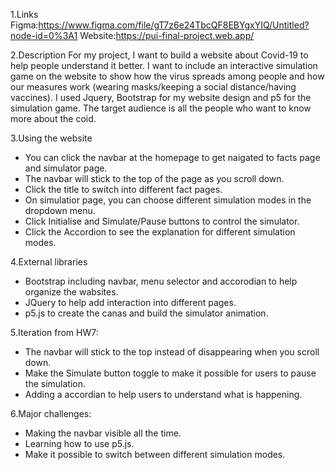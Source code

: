 1.Links
Figma:https://www.figma.com/file/gT7z6e24TbcQF8EBYgxYIQ/Untitled?node-id=0%3A1
Website:https://pui-final-project.web.app/

2.Description
For my project, I want to build a website about Covid-19 to help people understand it 
better. I want to include an interactive simulation game on the website to show how
the virus spreads among people and how our measures work (wearing
masks/keeping a social distance/having vaccines). I used Jquery, Bootstrap
for my website design and p5 for the simulation game. The target audience is all the people who want to know more about the coid.

3.Using the website
- You can click the navbar at the homepage to get naigated to facts page and simulator page.
- The navbar will stick to the top of the page as you scroll down.
- Click the title to switch into different fact pages.
- On simulatior page, you can choose different simulation modes in the dropdown menu.
- Click Initialise and Simulate/Pause buttons to control the simulator.
- Click the Accordion to see the explanation for different simulation modes.

4.External libraries
- Bootstrap including navbar, menu selector and accorodian to help organize the wabsites.
- JQuery to help add interaction into different pages.
- p5.js to create the canas and build the simulator animation.

5.Iteration from HW7:
- The navbar will stick to the top instead of disappearing when you scroll down.
- Make the Simulate button toggle to make it possible for users to pause the simulation.
- Adding a accordian to help users to understand what is happening.

6.Major challenges:
- Making the navbar visible all the time.
- Learning how to use p5.js.
- Make it possible to switch between different simulation modes. 
